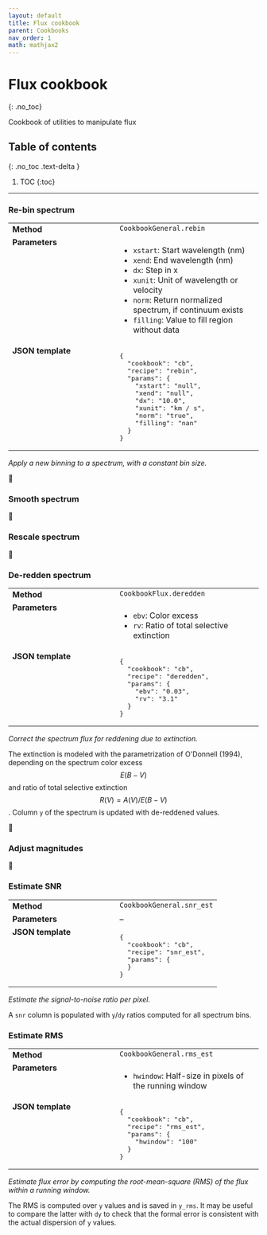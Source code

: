 ```yaml
---
layout: default
title: Flux cookbook
parent: Cookbooks
nav_order: 1
math: mathjax2
---
```


# Flux cookbook
{: .no_toc}

Cookbook of utilities to manipulate flux


## Table of contents
{: .no_toc .text-delta }

1. TOC
{:toc}
---

###  Re-bin spectrum
<table>
  <tbody>
    <tr>
      <td style="vertical-align:top;width:200px"><strong>Method</strong></td>
      <td style="vertical-align:top"><code>CookbookGeneral.rebin</code></td>
    </tr>
    <tr>
      <td style="vertical-align:top"><strong>Parameters</strong></td>
      <td style="vertical-align:top">
        <ul>
          <li><code>xstart</code>: Start wavelength (nm)</li>
          <li><code>xend</code>: End wavelength (nm)</li>
          <li><code>dx</code>: Step in x</li>
          <li><code>xunit</code>: Unit of wavelength or velocity</li>
          <li><code>norm</code>: Return normalized spectrum, if continuum exists</li>
          <li><code>filling</code>: Value to fill region without data</li>
        </ul>
      </td>
    </tr>
    <tr>
      <td style="vertical-align:top;width:200px"><strong>JSON template</strong></td>
      <td style="vertical-align:top"><pre>
{
  "cookbook": "cb",
  "recipe": "rebin",
  "params": {
    "xstart": "null",
    "xend": "null",
    "dx": "10.0",
    "xunit": "km / s",
    "norm": "true",
    "filling": "nan"
  }
}    </pre></td>
    </tr>
  </tbody>
</table>

*Apply a new binning to a spectrum, with a constant bin size.*

🚧

###  Smooth spectrum

🚧

###  Rescale spectrum

🚧

###  De-redden spectrum
<table>
  <tbody>
    <tr>
      <td style="vertical-align:top;width:200px"><strong>Method</strong></td>
      <td style="vertical-align:top"><code>CookbookFlux.deredden</code></td>
    </tr>
    <tr>
      <td style="vertical-align:top"><strong>Parameters</strong></td>
      <td style="vertical-align:top">
        <ul>
          <li><code>ebv</code>: Color excess</li>
          <li><code>rv</code>: Ratio of total selective extinction</li>
        </ul>
      </td>
    </tr>
    <tr>
      <td style="vertical-align:top;width:200px"><strong>JSON template</strong></td>
      <td style="vertical-align:top"><pre>
{
  "cookbook": "cb",
  "recipe": "deredden",
  "params": {
    "ebv": "0.03",
    "rv": "3.1"
  }
}    </pre></td>
    </tr>
  </tbody>
</table>

*Correct the spectrum flux for reddening due to extinction.*

The extinction is modeled with the parametrization of O'Donnell (1994), depending on the spectrum color excess $$E(B-V)$$ and ratio of total selective extinction $$R(V)=A(V)/E(B-V)$$. Column `y` of the spectrum is updated with de-reddened values.

🚧

###  Adjust magnitudes

🚧

###  Estimate SNR
<table>
  <tbody>
    <tr>
      <td style="vertical-align:top;width:200px"><strong>Method</strong></td>
      <td style="vertical-align:top"><code>CookbookGeneral.snr_est</code></td>
    </tr>
    <tr>
      <td style="vertical-align:top"><strong>Parameters</strong></td>
      <td style="vertical-align:top">
        –
      </td>
    </tr>
    <tr>
      <td style="vertical-align:top;width:200px"><strong>JSON template</strong></td>
      <td style="vertical-align:top"><pre>
{
  "cookbook": "cb",
  "recipe": "snr_est",
  "params": {
  }
}    </pre></td>
    </tr>
  </tbody>
</table>

*Estimate the signal-to-noise ratio per pixel.*

A `snr` column is populated with `y`/`dy` ratios computed for all spectrum bins.

###  Estimate RMS
<table>
  <tbody>
    <tr>
      <td style="vertical-align:top;width:200px"><strong>Method</strong></td>
      <td style="vertical-align:top"><code>CookbookGeneral.rms_est</code></td>
    </tr>
    <tr>
      <td style="vertical-align:top"><strong>Parameters</strong></td>
      <td style="vertical-align:top">
        <ul>
          <li><code>hwindow</code>: Half-size in pixels of the running window</li>
        </ul>
      </td>
    </tr>
    <tr>
      <td style="vertical-align:top;width:200px"><strong>JSON template</strong></td>
      <td style="vertical-align:top"><pre>
{
  "cookbook": "cb",
  "recipe": "rms_est",
  "params": {
    "hwindow": "100"
  }
}    </pre></td>
    </tr>
  </tbody>
</table>

*Estimate flux error by computing the root-mean-square (RMS) of the flux within a running window.*

The RMS is computed over `y` values and is saved in `y_rms`. It may be useful to compare the latter with `dy` to check that the formal error is consistent with the actual dispersion of `y` values.
